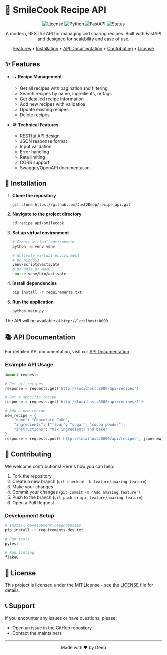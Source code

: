 # 🍳 SmileCook Recipe API

<div align="center">

![License](https://img.shields.io/badge/license-MIT-blue.svg)
![Python](https://img.shields.io/badge/python-3.8%2B-blue)
![FastAPI](https://img.shields.io/badge/Flask-green)
![Status](https://img.shields.io/badge/status-active-success)

A modern, RESTful API for managing and sharing recipes. Built with FastAPI and designed for scalability and ease of use.

[Features](#features) • [Installation](#installation) • [API Documentation](#api-documentation) • [Contributing](#contributing) • [License](#license)

</div>

## ✨ Features

-   🔍 **Recipe Management**

    -   Get all recipes with pagination and filtering
    -   Search recipes by name, ingredients, or tags
    -   Get detailed recipe information
    -   Add new recipes with validation
    -   Update existing recipes
    -   Delete recipes

-   🛠️ **Technical Features**
    -   RESTful API design
    -   JSON response format
    -   Input validation
    -   Error handling
    -   Rate limiting
    -   CORS support
    -   Swagger/OpenAPI documentation

## 🚀 Installation

1. **Clone the repository**

    ```bash
    git clone https://github.com/Just2Deep/recipe_api.git
    ```

2. **Navigate to the project directory**

    ```bash
    cd recipe_api/smilecook
    ```

3. **Set up virtual environment**

    ```bash
    # Create virtual environment
    python -m venv venv

    # Activate virtual environment
    # On Windows
    venv\Scripts\activate
    # On Unix or MacOS
    source venv/bin/activate
    ```

4. **Install dependencies**

    ```bash
    pip install -r requirements.txt
    ```

5. **Run the application**
    ```bash
    python main.py
    ```

The API will be available at `http://localhost:8000`

## 📚 API Documentation

For detailed API documentation, visit our [API Documentation](https://just2deep.github.io/recipe_api/)

### Example API Usage

```python
import requests

# Get all recipes
response = requests.get('http://localhost:8000/api/recipes')

# Get a specific recipe
response = requests.get('http://localhost:8000/api/recipes/1')

# Add a new recipe
new_recipe = {
    "name": "Chocolate Cake",
    "ingredients": ["flour", "sugar", "cocoa powder"],
    "instructions": "Mix ingredients and bake"
}
response = requests.post('http://localhost:8000/api/recipes', json=new_recipe)
```

## 🤝 Contributing

We welcome contributions! Here's how you can help:

1. Fork the repository
2. Create a new branch (`git checkout -b feature/amazing-feature`)
3. Make your changes
4. Commit your changes (`git commit -m 'Add amazing feature'`)
5. Push to the branch (`git push origin feature/amazing-feature`)
6. Open a Pull Request

### Development Setup

```bash
# Install development dependencies
pip install -r requirements-dev.txt

# Run tests
pytest

# Run linting
flake8
```

## 📝 License

This project is licensed under the MIT License - see the [LICENSE](LICENSE) file for details.


## 📞 Support

If you encounter any issues or have questions, please:

-   Open an issue in the GitHub repository
-   Contact the maintainers

---

<div align="center">
Made with ❤️ by Deep
</div>

